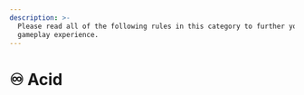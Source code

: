 ```yaml
---
description: >-
  Please read all of the following rules in this category to further your
  gameplay experience.
---
```


# ♾ Acid

